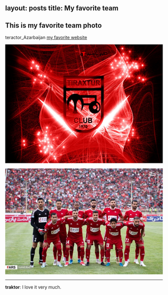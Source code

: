 layout: posts
title: My favorite team
---

## This is my favorite team photo
teractor_Azarbaijan
[my favorite website](http://www.digikala.com)



![alt text](../assets/images/teraktor.jpg "my favorite team")

![alt text](../assets/images/team.jpg "my favorite team")

---
**traktor**: I love it very much.
